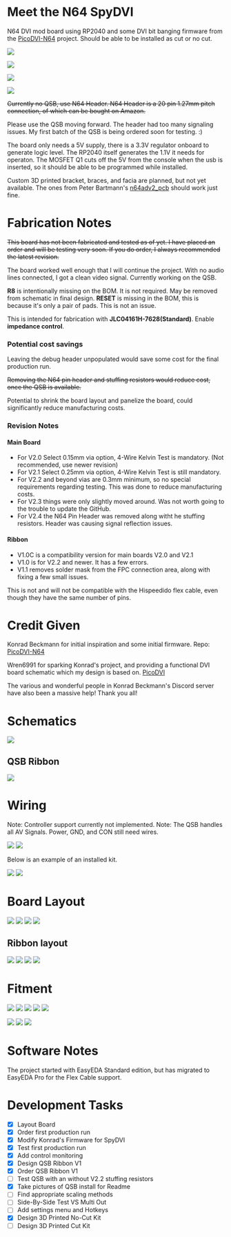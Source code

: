 # Meet the N64 SpyDVI

N64 DVI mod board using RP2040 and some DVI bit banging firmware from the [PicoDVI-N64](https://github.com/kbeckmann/PicoDVI-N64) project. Should be able to be installed as cut or no cut.

![](./Images/Board3D.png)

![](./Images/Board3DNC.png)

![](./Images/Ribbon3DL.png)

![](./Images/Ribbon3DR.png)

~~Currently no QSB, use N64 Header. N64 Header is a 20 pin 1.27mm pitch connection, of which can be bought on Amazon.~~

Please use the QSB moving forward. The header had too many signaling issues. My first batch of the QSB is being ordered soon for testing. :)

The board only needs a 5V supply, there is a 3.3V regulator onboard to generate logic level. The RP2040 itself generates the 1.1V it needs for operaton. The MOSFET Q1 cuts off the 5V from the console when the usb is inserted, so it should be able to be programmed while installed.

Custom 3D printed bracket, braces, and facia are planned, but not yet available. The ones from Peter Bartmann's [n64adv2_pcb](https://github.com/borti4938/n64adv2_pcb) should work just fine.

# Fabrication Notes

~~This board has not been fabricated and tested as of yet. I have placed an order and will be testing very soon. If you do order, I always recommended the latest revision.~~

The board worked well enough that I will continue the project. With no audio lines connected, I got a clean video signal. Currently working on the QSB.

**R8** is intentionally missing on the BOM. It is not required. May be removed from schematic in final design.
**RESET** is missing in the BOM, this is because it's only a pair of pads. This is not an issue.

This is intended for fabrication with **JLC04161H-7628(Standard)**. Enable **impedance control**.

### Potential cost savings

Leaving the debug header unpopulated would save some cost for the final production run.

~~Removing the N64 pin header and stuffing resistors would reduce cost, once the QSB is available.~~

Potential to shrink the board layout and panelize the board, could significantly reduce manufacturing costs.

### Revision Notes

#### Main Board
* For V2.0 Select 0.15mm via option, 4-Wire Kelvin Test is mandatory. (Not recommended, use newer revision)
* For V2.1 Select 0.25mm via option, 4-Wire Kelvin Test is still mandatory.
* For V2.2 and beyond vias are 0.3mm minimum, so no special requirements regarding testing. This was done to reduce manufacturing costs.
* For V2.3 things were only slightly moved around. Was not worth going to the trouble to update the GitHub.
* For V2.4 the N64 Pin Header was removed along witht he stuffing resistors. Header was causing signal reflection issues.

#### Ribbon
* V1.0C is a compatibility version for main boards V2.0 and V2.1
* V1.0 is for V2.2 and newer. It has a few errors.
* V1.1 removes solder mask from the FPC connection area, along with fixing a few small issues.

This is not and will not be compatible with the Hispeedido flex cable, even though they have the same number of pins.

# Credit Given

Konrad Beckmann for initial inspiration and some initial firmware. Repo: [PicoDVI-N64](https://github.com/kbeckmann/PicoDVI-N64)

Wren6991 for sparking Konrad's project, and providing a functional DVI board schematic which my design is based on. [PicoDVI](https://github.com/Wren6991/PicoDVI)

The various and wonderful people in Konrad Beckmann's Discord server have also been a massive help! Thank you all!

# Schematics

![](./Images/Schematic.png)

## QSB Ribbon

![](./Images/RibbonSchematic.png)

# Wiring

Note: Controller support currently not implemented.
Note: The QSB handles all AV Signals. Power, GND, and CON still need wires.

![](./Images/AVSIGNALS.png)
![](./Images/CONSIGNAL.png)

Below is an example of an installed kit.

![](./Images/FULLQSB.JPG)
![](./Images/QSBCLOSEUP.JPG)

# Board Layout

![](./Images/BRDFront.png)
![](./Images/BRDGround.png)
![](./Images/BRDPower.png)
![](./Images/BRDBack.png)

## Ribbon layout

![](./Images/RibbonFrontL.png)
![](./Images/RibbonFrontR.png)
![](./Images/RibbonBackL.png)
![](./Images/RibbonBackR.png)

# Fitment

![](./Images/BRACKET.JPG)
![](./Images/NCKITNOMB.JPG)
![](./Images/NCKITNOMBREAR.JPG)
![](./Images/TOPDOWN.JPG)
![](./Images/ASSEMBLEDFITMENT.JPG)


![](./Images/FusionTopView.png)
![](./Images/FusionBackView.png)
![](./Images/FusionFrontSectionView.png)

# Software Notes

The project started with EasyEDA Standard edition, but has migrated to EasyEDA Pro for the Flex Cable support.

# Development Tasks
- [X] Layout Board
- [X] Order first production run
- [X] Modify Konrad's Firmware for SpyDVI
- [X] Test first production run
- [X] Add control monitoring
- [X] Design QSB Ribbon V1
- [X] Order QSB Ribbon V1
- [ ] Test QSB with an without V2.2 stuffing resistors
- [X] Take pictures of QSB install for Readme
- [ ] Find appropriate scaling methods
- [ ] Side-By-Side Test VS Multi Out
- [ ] Add settings menu and Hotkeys
- [X] Design 3D Printed No-Cut Kit
- [ ] Design 3D Printed Cut Kit

